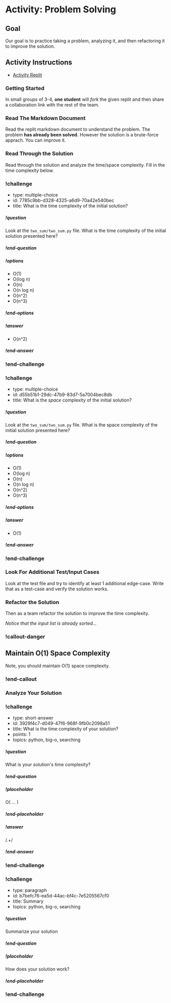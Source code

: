 # Activity:  Problem Solving

## Goal

Our goal is to practice taking a problem, analyzing it, and then refactoring it to improve the solution. 

## Activity Instructions

- [Activity Replit](https://replit.com/@adadev/two-sum-II#README.md)

### Getting Started

In small groups of 3-4, **one student** will *fork* the given replit and then share a collaboration link with the rest of the team. 

### Read The Markdown Document

Read the replit markdown document to understand the problem. The problem **has already been solved.**  However the solution is a brute-force apprach. You can improve it.

### Read Through the Solution

Read through the solution and analyze the time/space complexity.  Fill in the time complexity below.

<!-- >>>>>>>>>>>>>>>>>>>>>> BEGIN CHALLENGE >>>>>>>>>>>>>>>>>>>>>> -->
<!-- prettier-ignore -->
### !challenge
* type: multiple-choice
* id: 7785c9bb-d328-4325-a6d9-70a42e540bec
* title: What is the time complexity of the initial solution?
<!-- * points: [1] (optional, the number of points for scoring as a checkpoint) -->
<!-- * topics: [python, pandas] (optional the topics for analyzing points) -->

##### !question

Look at the `two_sum/two_sum.py` file.  What is the time complexity of the initial solution presented here?

##### !end-question

##### !options

* O(1)
* O(log n)
* O(n)
* O(n log n)
* O(n^2)
* O(n^3)


##### !end-options

##### !answer

* O(n^2)

##### !end-answer

### !end-challenge

<!-- ======================= END CHALLENGE ======================= -->

<!-- >>>>>>>>>>>>>>>>>>>>>> BEGIN CHALLENGE >>>>>>>>>>>>>>>>>>>>>> -->
<!-- prettier-ignore -->
### !challenge
* type: multiple-choice
* id: d55b51b1-29dc-47b9-83d7-5a7004bec8db
* title: What is the *space* complexity of the initial solution?
<!-- * points: [1] (optional, the number of points for scoring as a checkpoint) -->
<!-- * topics: [python, pandas] (optional the topics for analyzing points) -->

##### !question

Look at the `two_sum/two_sum.py` file.  What is the space complexity of the initial solution presented here?

##### !end-question

##### !options

* O(1)
* O(log n)
* O(n)
* O(n log n)
* O(n^2)
* O(n^3)

##### !end-options

##### !answer

* O(1)

##### !end-answer

### !end-challenge

<!-- ======================= END CHALLENGE ======================= -->

### Look For Additional Test/Input Cases

Look at the test file and try to identify at least 1 additional edge-case. Write that as a test-case and verify the solution works.

### Refactor the Solution

Then as a team refactor the solution to improve the time complexity. 

*Notice that the input list is already sorted...*

### !callout-danger

## Maintain O(1) Space Complexity

Note, you should maintain O(1) space complexity.

### !end-callout

### Analyze Your Solution

<!-- >>>>>>>>>>>>>>>>>>>>>> BEGIN CHALLENGE >>>>>>>>>>>>>>>>>>>>>> -->
<!-- Replace everything in square brackets [] and remove brackets  -->

### !challenge

* type: short-answer
* id: 3929f4c7-d049-47f6-968f-9fb0c2098a51
* title: What is the time complexity of your solution?
* points: 1
* topics: python, big-o, searching

##### !question

What is your solution's time complexity?

##### !end-question

##### !placeholder

O( ... )

##### !end-placeholder

##### !answer

/.+/

##### !end-answer

### !end-challenge

<!-- ======================= END CHALLENGE ======================= -->

<!-- >>>>>>>>>>>>>>>>>>>>>> BEGIN CHALLENGE >>>>>>>>>>>>>>>>>>>>>> -->
<!-- Replace everything in square brackets [] and remove brackets  -->

### !challenge

* type: paragraph
* id: b7befc76-ea5d-44ac-bf4c-7e5205567cf0
* title: Summary
* topics: python, big-o, searching

##### !question

Summarize your solution

##### !end-question

##### !placeholder

How does your solution work?

##### !end-placeholder

### !end-challenge

<!-- ======================= END CHALLENGE ======================= -->